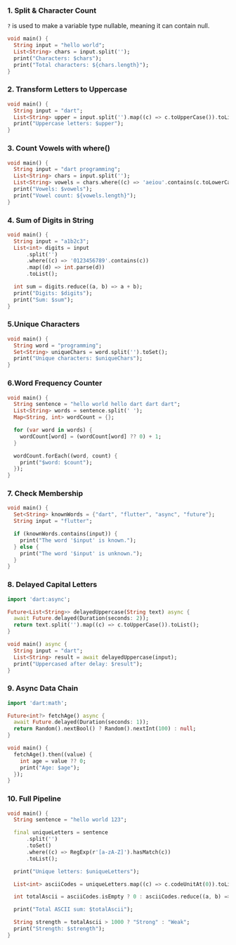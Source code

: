 
### 1. Split & Character Count
`?` is used to make a variable type nullable, meaning it can contain null.  
```dart
void main() {
  String input = "hello world";
  List<String> chars = input.split('');
  print("Characters: $chars");
  print("Total characters: ${chars.length}");
}

```

### 2. Transform Letters to Uppercase
```dart
void main() {
  String input = "dart";
  List<String> upper = input.split('').map((c) => c.toUpperCase()).toList();
  print("Uppercase letters: $upper");
}
```
### 3. Count Vowels with where()
```dart
void main() {
  String input = "dart programming";
  List<String> chars = input.split('');
  List<String> vowels = chars.where((c) => 'aeiou'.contains(c.toLowerCase())).toList();
  print("Vowels: $vowels");
  print("Vowel count: ${vowels.length}");
}
```
### 4. Sum of Digits in String
```dart
void main() {
  String input = "a1b2c3";
  List<int> digits = input
      .split('')
      .where((c) => '0123456789'.contains(c))
      .map((d) => int.parse(d))
      .toList();

  int sum = digits.reduce((a, b) => a + b);
  print("Digits: $digits");
  print("Sum: $sum");
}
```
### 5.Unique Characters
```dart
void main() {
  String word = "programming";
  Set<String> uniqueChars = word.split('').toSet();
  print("Unique characters: $uniqueChars");
}
```
### 6.Word Frequency Counter
```dart
void main() {
  String sentence = "hello world hello dart dart dart";
  List<String> words = sentence.split(' ');
  Map<String, int> wordCount = {};

  for (var word in words) {
    wordCount[word] = (wordCount[word] ?? 0) + 1;
  }

  wordCount.forEach((word, count) {
    print("$word: $count");
  });
}
```
### 7. Check Membership
```dart
void main() {
  Set<String> knownWords = {"dart", "flutter", "async", "future"};
  String input = "flutter";

  if (knownWords.contains(input)) {
    print("The word '$input' is known.");
  } else {
    print("The word '$input' is unknown.");
  }
}
```
### 8. Delayed Capital Letters
```dart
import 'dart:async';

Future<List<String>> delayedUppercase(String text) async {
  await Future.delayed(Duration(seconds: 2));
  return text.split('').map((c) => c.toUpperCase()).toList();
}

void main() async {
  String input = "dart";
  List<String> result = await delayedUppercase(input);
  print("Uppercased after delay: $result");
}
```
### 9. Async Data Chain
```dart
import 'dart:math';

Future<int?> fetchAge() async {
  await Future.delayed(Duration(seconds: 1));
  return Random().nextBool() ? Random().nextInt(100) : null;
}

void main() {
  fetchAge().then((value) {
    int age = value ?? 0;
    print("Age: $age");
  });
}
```
### 10. Full Pipeline
```dart
void main() {
  String sentence = "hello world 123";

  final uniqueLetters = sentence
      .split('')
      .toSet()
      .where((c) => RegExp(r'[a-zA-Z]').hasMatch(c))
      .toList();

  print("Unique letters: $uniqueLetters");

  List<int> asciiCodes = uniqueLetters.map((c) => c.codeUnitAt(0)).toList();

  int totalAscii = asciiCodes.isEmpty ? 0 : asciiCodes.reduce((a, b) => a + b);

  print("Total ASCII sum: $totalAscii");

  String strength = totalAscii > 1000 ? "Strong" : "Weak";
  print("Strength: $strength");
}
```
